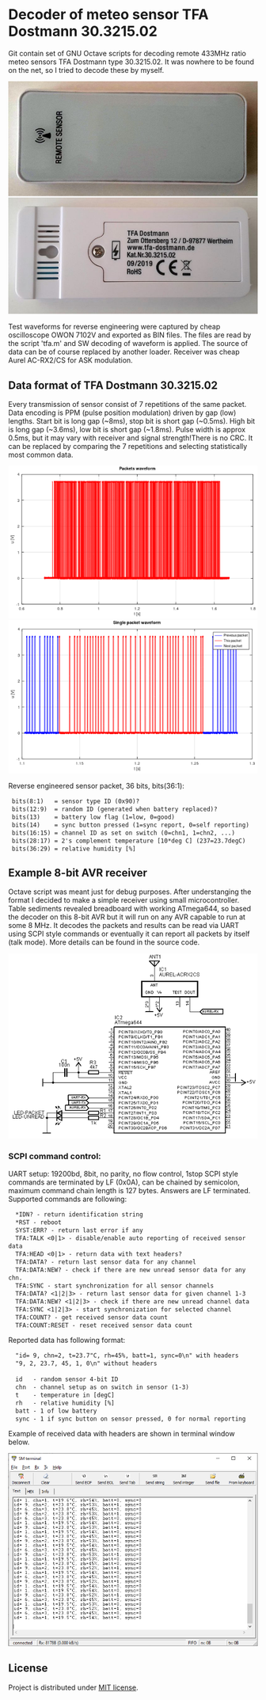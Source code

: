 # Decoder of meteo sensor TFA Dostmann 30.3215.02
Git contain set of GNU Octave scripts for decoding remote 433MHz ratio meteo sensors TFA Dostmann type 30.3215.02. It was nowhere to be found on the net, so I tried to decode these by myself. 

<img src="./foto/TFA-Dostmann-30.3215.02-top.jpg">
<img src="./foto/TFA-Dostmann-30.3215.02-bot.jpg">

Test waveforms for reverse engineering were captured by cheap oscilloscope OWON 7102V and exported as BIN files. The files are read by the script 'tfa.m' and SW decoding of waveform is applied. The source of data can be of course replaced by another loader. Receiver was cheap Aurel AC-RX2/CS for ASK modulation.    

## Data format of TFA Dostmann 30.3215.02 
Every transmission of sensor consist of 7 repetitions of the same packet. Data encoding is PPM (pulse position modulation) driven by gap (low) lengths. Start bit is long gap (~8ms), stop bit is short gap (~0.5ms). High bit is long gap (~3.6ms), low bit is short gap (~1.8ms). Pulse width is approx 0.5ms, but it may vary with receiver and signal strength!There is no CRC. It can be replaced by comparing the 7 repetitions and selecting statistically most common data.

<img src="./foto/packet_x7.png">
<img src="./foto/packet_x1.png">

Reverse engineered sensor packet, 36 bits, bits(36:1):
```
 bits(8:1)   = sensor type ID (0x90)?   
 bits(12:9)  = random ID (generated when battery replaced)?
 bits(13)    = battery low flag (1=low, 0=good)
 bits(14)    = sync button pressed (1=sync report, 0=self reporting)
 bits(16:15) = channel ID as set on switch (0=chn1, 1=chn2, ...)
 bits(28:17) = 2's complement temperature [10*deg C] (237=23.7degC)
 bits(36:29) = relative humidity [%]
```

## Example 8-bit AVR receiver
Octave script was meant just for debug purposes. After understanging the format I decided to make a simple receiver using small microcontroller. Table sediments revealed breadboard with working ATmega644, so based the decoder on this 8-bit AVR but it will run on any AVR capable to run at some 8 MHz. It decodes the packets and results can be read via UART using SCPI style commands or eventually it can report all packets by itself (talk mode). More details can be found in the source code.

<img src="./foto/AVR_TFA_receiver_v1.png">

### SCPI command control:
UART setup: 19200bd, 8bit, no parity, no flow control, 1stop
SCPI style commands are terminated by LF (0x0A), can be chained by semicolon, maximum command chain length is 127 bytes. Answers are LF terminated. Supported commands are following:
```
  *IDN? - return identification string
  *RST - reboot
  SYST:ERR? - return last error if any
  TFA:TALK <0|1> - disable/enable auto reporting of received sensor data
  TFA:HEAD <0|1> - return data with text headers?
  TFA:DATA? - return last sensor data for any channel
  TFA:DATA:NEW? - check if there are new unread sensor data for any chn.
  TFA:SYNC - start synchronization for all sensor channels
  TFA:DATA? <1|2|3> - return last sensor data for given channel 1-3
  TFA:DATA:NEW? <1|2|3> - check if there are new unread channel data
  TFA:SYNC <1|2|3> - start synchronization for selected channel
  TFA:COUNT? - get received sensor data count
  TFA:COUNT:RESET - reset received sensor data count
```

Reported data has following format:
```
  "id= 9, chn=2, t=23.7"C, rh=45%, batt=1, sync=0\n" with headers
  "9, 2, 23.7, 45, 1, 0\n" without headers

  id   - random sensor 4-bit ID
  chn  - channel setup as on switch in sensor (1-3)
  t    - temperature in [degC]
  rh   - relative humidity [%]
  batt - 1 of low battery
  sync - 1 if sync button on sensor pressed, 0 for normal reporting
```

Example of received data with headers are shown in terminal window below.

<img src="./foto/AVR_TFA_receiver_terminal_v1.png">


## License
Project is distributed under [MIT license](./LICENSE).
